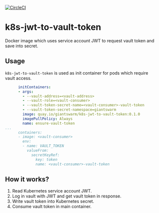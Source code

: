 [![CircleCI](https://circleci.com/gh/giantswarm/{APP-NAME}-app.svg?style=shield)](https://circleci.com/gh/giantswarm/{APP-NAME}-app)

# k8s-jwt-to-vault-token

Docker image which uses service account JWT to request vault token and save into secret.

## Usage

`k8s-jwt-to-vault-token` is used as init container for pods which require vault access.


```yaml
      initContainers:
      - args:
        - --vault-address=<vault-address>
        - --vault-role=<vault-consumer>
        - --vault-token-secret-name=<vault-consumer>-vault-token
        - --vault-token-secret-namespace=giantswarm
        image: quay.io/giantswarm/k8s-jwt-to-vault-token:0.1.0
        imagePullPolicy: Always
        name: ensure-vault-token
...
      containers:
      - image: <vault-consumer>
        env:
        - name: VAULT_TOKEN
          valueFrom:
            secretKeyRef:
              key: token
              name: <vault-consumer>-vault-token
```

## How it works?

1. Read Kubernetes service account JWT.
2. Log in vault with JWT and get vault token in response.
3. Write vault token into Kubernetes secret.
4. Consume vault token in main container.
